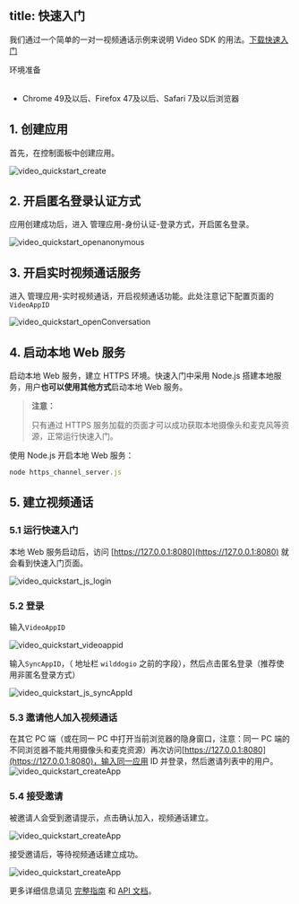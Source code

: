 
title: 快速入门
---

我们通过一个简单的一对一视频通话示例来说明 Video SDK 的用法。[下载快速入门](https://github.com/WildDogTeam/video-demo-web-conversation/archive/master.zip)

<div class="env">
    <p class="env-title">环境准备</p>
    <ul>
        <li> Chrome 49及以后、Firefox 47及以后、Safari 7及以后浏览器 </li>
    </ul>
</div>

## 1. 创建应用

首先，在控制面板中创建应用。

<img src='/images/video_quickstart_create.png' alt="video_quickstart_create">

## 2. 开启匿名登录认证方式

应用创建成功后，进入 管理应用-身份认证-登录方式，开启匿名登录。

<img src='/images/openanonymous.png' alt="video_quickstart_openanonymous">

## 3. 开启实时视频通话服务

进入 管理应用-实时视频通话，开启视频通话功能。此处注意记下配置页面的`VideoAppID`

<img src='/images/video_quickstart_openConversation.png' alt="video_quickstart_openConversation">

## 4. 启动本地 Web 服务

启动本地 Web 服务，建立 HTTPS 环境。快速入门中采用 Node.js 搭建本地服务，用户**也可以使用其他方式**启动本地 Web 服务。

<blockquote class="warning">
  <p><strong>注意：</strong></p>
  只有通过 HTTPS 服务加载的页面才可以成功获取本地摄像头和麦克风等资源，正常运行快速入门。
</blockquote>

使用 Node.js 开启本地 Web 服务：

```javascript
node https_channel_server.js
```

## 5. 建立视频通话

### 5.1 运行快速入门

本地 Web 服务启动后，访问 [https://127.0.0.1:8080](https://127.0.0.1:8080) 就会看到快速入门页面。

<img src='/images/video_quickstart_js_login1.png' alt="video_quickstart_js_login">

### 5.2 登录

输入`VideoAppID`

<img src='/images/video_quickstart_videoappid.png' alt="video_quickstart_videoappid">

输入`SyncAppID`，（ 地址栏 `wilddogio` 之前的字段），然后点击匿名登录（推荐使用非匿名登录方式）

<img src='/images/video_quickstart_js_syncAppId.png' alt="video_quickstart_js_syncAppId">

### 5.3 邀请他人加入视频通话

在其它 PC 端（或在同一 PC 中打开当前浏览器的隐身窗口，注意：同一 PC 端的不同浏览器不能共用摄像头和麦克资源）再次访问[https://127.0.0.1:8080](https://127.0.0.1:8080)，输入同一应用 ID 并登录，然后邀请列表中的用户。
<img src='/images/video_quickstart_web_userList.png' alt="video_quickstart_createApp">

### 5.4 接受邀请

被邀请人会受到邀请提示，点击确认加入，视频通话建立。

<img src='/images/video_quickstart_web_invite.png' alt="video_quickstart_createApp">

接受邀请后，等待视频通话建立成功。

<img src='/images/video_quickstart_wen_conversation.png' alt="video_quickstart_createApp">

更多详细信息请见 [完整指南](/video/Web/guide/core.html) 和  [API 文档](/video/Web/api/wilddogVideo.html)。
